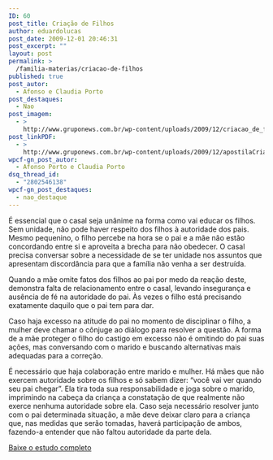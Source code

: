 ```yaml
---
ID: 60
post_title: Criação de Filhos
author: eduardolucas
post_date: 2009-12-01 20:46:31
post_excerpt: ""
layout: post
permalink: >
  /familia-materias/criacao-de-filhos
published: true
post_autor:
  - Afonso e Claudia Porto
post_destaques:
  - Nao
post_imagem:
  - >
    http://www.gruponews.com.br/wp-content/uploads/2009/12/criacao_de_filhos.jpg
post_linkPDF:
  - >
    http://www.gruponews.com.br/wp-content/uploads/2009/12/apostilaCriacao_2009.pdf
wpcf-gn_post_autor:
  - Afonso Porto e Claudia Porto
dsq_thread_id:
  - "2802546138"
wpcf-gn_post_destaques:
  - nao_destaque
---
```

É essencial que o casal seja unânime na forma como vai educar os filhos. Sem unidade, não pode haver respeito dos filhos à autoridade dos pais. Mesmo pequenino, o filho percebe na hora se o pai e a mãe não estão concordando entre si e aproveita a brecha para não obedecer. O casal precisa conversar sobre a necessidade de se ter unidade nos assuntos que apresentam discordância para que a família não venha a ser destruída.

Quando a mãe omite fatos dos filhos ao pai por medo da reação deste, demonstra falta de relacionamento entre o casal, levando insegurança e ausência de fé na autoridade do pai. Às vezes o filho está precisando exatamente daquilo que o pai tem para dar.

Caso haja excesso na atitude do pai no momento de disciplinar o filho, a mulher deve chamar o cônjuge ao diálogo para resolver a questão. A forma de a mãe proteger o filho do castigo em excesso não é omitindo do pai suas ações, mas conversando com o marido e buscando alternativas mais adequadas para a correção.

É necessário que haja colaboração entre marido e mulher. Há mães que não exercem autoridade sobre os filhos e só sabem dizer: “você vai ver quando seu pai chegar”. Ela tira toda sua responsabilidade e joga sobre o marido, imprimindo na cabeça da criança a constatação de que realmente não exerce nenhuma autoridade sobre ela. Caso seja necessário resolver junto com o pai determinada situação, a mãe deve deixar claro para a criança que, nas medidas que serão tomadas, haverá participação de ambos, fazendo-a entender que não faltou autoridade da parte dela.

<a href="http://www.gruponews.com.br/wp-content/uploads/2009/12/apostilaCriacao_2009.pdf">Baixe o estudo completo</a>
